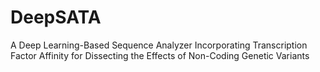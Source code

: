 # DeepSATA
A Deep Learning-Based Sequence Analyzer Incorporating Transcription Factor Affinity for Dissecting the Effects of Non-Coding Genetic Variants
